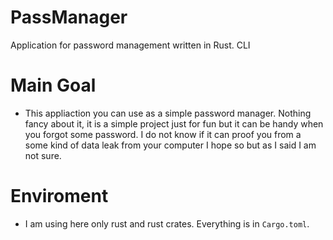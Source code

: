 # PassManager
Application for password management written in Rust. CLI

# Main Goal
* This appliaction you can use as a simple password manager. Nothing fancy about it, it is a simple project just for fun but it can be handy when you forgot some password. I do not know if it can proof you from a some kind of data leak from your computer I hope so but as I said I am not sure.

# Enviroment
* I am using here only rust and rust crates. Everything is in `Cargo.toml`.  
